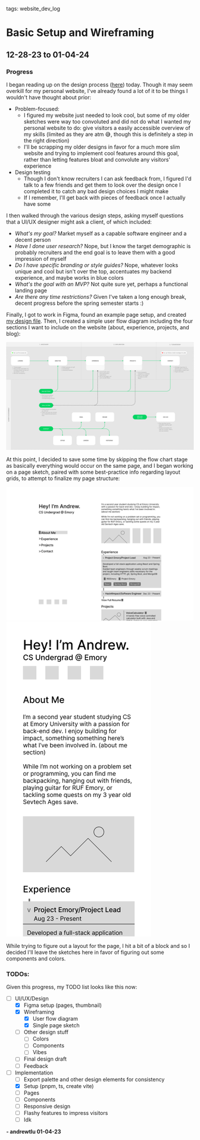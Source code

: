 tags: website_dev_log

# Basic Setup and Wireframing
## 12-28-23 to 01-04-24

### Progress
I began reading up on the design process ([here](https://www.netguru.com/resources/design-process)) today. Though it may seem overkill for my personal website, I've already found a lot of it to be things I wouldn't have thought about prior:
* Problem-focused:
  * I figured my website just needed to look cool, but some of my older sketches were way too convoluted and did not do what I wanted my personal website to do: give visitors a easily accessible overview of my skills (limited as they are atm :sweat_smile:, though this is definitely a step in the right direction)
  * I'll be scrapping my older designs in favor for a much more slim website and trying to implement cool features around this goal, rather than letting features bloat and convolute any visitors' experience
* Design testing
  * Though I don't know recruiters I can ask feedback from, I figured I'd talk to a few friends and get them to look over the design once I completed it to catch any bad design choices I might make
  * If I remember, I'll get back with pieces of feedback once I actually have some

I then walked through the various design steps, asking myself questions that a UI/UX designer might ask a client, of which included:
* *What's my goal?* Market myself as a capable software engineer and a decent person
* *Have I done user research?* Nope, but I know the target demographic is probably recruiters and the end goal is to leave them with a good impression of myself
* *Do I have specific branding or style guides?* Nope, whatever looks unique and cool but isn't over the top, accentuates my backend experience, and maybe works in blue colors
* *What's the goal with an MVP?* Not quite sure yet, perhaps a functional landing page
* *Are there any time restrictions?* Given I've taken a long enough break, decent progress before the spring semester starts :)

Finally, I got to work in Figma, found an example page setup, and created [my design file](https://www.figma.com/file/JnrF4bZd49wXQkqQt8gn4y/Personal-Website?type=design&node-id=8%3A2&mode=design&t=kViVxYoSgkOKTT5u-1). Then, I created a simple user flow diagram including the four sections I want to include on the website (about, experience, projects, and blog):

![Simple user flow diagram](./images/user-flow-diagram.png)

At this point, I decided to save some time by skipping the flow chart stage as basically everything would occur on the same page, and I began working on a page sketch, paired with some best-practice info regarding layout grids, to attempt to finalize my page structure:

![Desktop single page sketch](./images/dekstop-single-page-sketch.png) ![Mobile single page sketch](./images/mobile-single-page-sketch.png)

While trying to figure out a layout for the page, I hit a bit of a block and so I decided I'll leave the sketches here in favor of figuring out some components and colors.

### TODOs:
Given this progress, my TODO list looks like this now:
- [ ] UI/UX/Design
  - [x] Figma setup (pages, thumbnail)
  - [x] Wireframing
    - [x] User flow diagram
    - [x] Single page sketch
  - [ ] Other design stuff
    - [ ] Colors
    - [ ] Components
    - [ ] Vibes
  - [ ] Final design draft
  - [ ] Feedback
- [ ] Implementation
  - [ ] Export palette and other design elements for consistency
  - [x] Setup (pnpm, ts, create vite)
  - [ ] Pages
  - [ ] Components
  - [ ] Responsive design
  - [ ] Flashy features to impress visitors
  - [ ] Idk

**\- andrewtlu 01-04-23**
